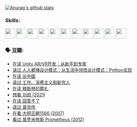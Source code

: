 
[![Anurag's github stats](https://github-readme-stats.vercel.app/api?username=w940853815)](https://github.com/anuraghazra/github-readme-stats)

### Skills:

<code><img height="32" src="https://cdn.jsdelivr.net/npm/simple-icons@v5/icons/python.svg"></code>
<code><img height="32" src="https://cdn.jsdelivr.net/npm/simple-icons@v5/icons/javascript.svg"></code>
<code><img height="32" src="https://cdn.jsdelivr.net/npm/simple-icons@v5/icons/django.svg"></code>
<code><img height="32" src="https://cdn.jsdelivr.net/npm/simple-icons@v5/icons/flask.svg"></code>
<code><img height="32" src="https://cdn.jsdelivr.net/npm/simple-icons@v5/icons/vuetify.svg"></code>
<code><img height="32" src="https://cdn.jsdelivr.net/npm/simple-icons@v5/icons/git.svg"></code>
<code><img height="32" src="https://cdn.jsdelivr.net/npm/simple-icons@v5/icons/docker.svg"></code>
<code><img height="32" src="https://cdn.jsdelivr.net/npm/simple-icons@v5/icons/postgresql.svg"></code>
<code><img height="32" src="https://cdn.jsdelivr.net/npm/simple-icons@v5/icons/elasticsearch.svg"></code>
<code><img height="32" src="https://cdn.jsdelivr.net/npm/simple-icons@v5/icons/macos.svg"></code>
<code><img height="32" src="https://cdn.jsdelivr.net/npm/simple-icons@v5/icons/linux.svg"></code>

### 🗣 豆瓣:

<!-- DOUBAN-ACTIVITIES:START -->
- [在读 Unity AR/VR开发：从新手到专家](https://www.douban.com/people/136069238/status/3810864648/?_i=48332856)
- [读过 人人都懂设计模式：从生活中领悟设计模式：Python实现](https://www.douban.com/people/136069238/status/3806334005/?_i=48332856)
- [在读 论中国](https://www.douban.com/people/136069238/status/3805671678/?_i=48332856)
- [读过 工作、消费主义和新穷人](https://www.douban.com/people/136069238/status/3803834644/?_i=48332856)
- [在读 穆斯林的葬礼](https://www.douban.com/people/136069238/status/3802824932/?_i=48332856)
- [想看 功勋‎ (2021)](https://www.douban.com/people/136069238/status/3802127044/?_i=48332856)
- [在读 回答不了](https://www.douban.com/people/136069238/status/3802078489/?_i=48332856)
- [读过 普京传](https://www.douban.com/people/136069238/status/3802076688/?_i=48332856)
- [在看 大明王朝1566‎ (2007)](https://www.douban.com/people/136069238/status/3800275133/?_i=48332856)
- [看过 普罗米修斯 Prometheus‎ (2012)](https://www.douban.com/people/136069238/status/3795487470/?_i=48332856)
<!-- DOUBAN-ACTIVITIES:END -->
<!--
**w940853815/w940853815** is a ✨ _special_ ✨ repository because its `README.md` (this file) appears on your GitHub profile.

Here are some ideas to get you started:

- 🔭 I’m currently working on ...
- 🌱 I’m currently learning ...
- 👯 I’m looking to collaborate on ...
- 🤔 I’m looking for help with ...
- 💬 Ask me about ...
- 📫 How to reach me: ...
- 😄 Pronouns: ...
- ⚡ Fun fact: ...
-->
